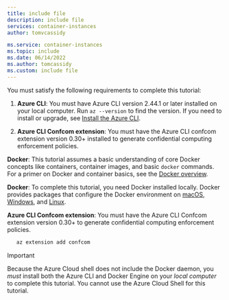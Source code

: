 ```yaml
---
title: include file
description: include file
services: container-instances
author: tomvcassidy

ms.service: container-instances
ms.topic: include
ms.date: 06/14/2022
ms.author: tomcassidy
ms.custom: include file
---
```


You must satisfy the following requirements to complete this tutorial:

1. **Azure CLI**: You must have Azure CLI version 2.44.1 or later installed on your local computer. Run `az --version` to find the version. If you need to install or upgrade, see [Install the Azure CLI][azure-cli-install].

2. **Azure CLI Confcom extension**: You must have the Azure CLI confcom extension version 0.30+ installed to generate confidential computing enforcement policies. 



**Docker**: This tutorial assumes a basic understanding of core Docker concepts like containers, container images, and basic `docker` commands. For a primer on Docker and container basics, see the [Docker overview][docker-get-started].

**Docker**: To complete this tutorial, you need Docker installed locally. Docker provides packages that configure the Docker environment on [macOS][docker-mac], [Windows][docker-windows], and [Linux][docker-linux].

**Azure CLI Confcom extension**: You must have the Azure CLI Confcom extension version 0.30+ to generate confidential computing enforcement policies. 
   
```bash
   az extension add confcom
 ```

> [!IMPORTANT]
> Because the Azure Cloud shell does not include the Docker daemon, you *must* install both the Azure CLI and Docker Engine on your *local computer* to complete this tutorial. You cannot use the Azure Cloud Shell for this tutorial.

<!-- LINKS - External -->
[docker-get-started]: https://docs.docker.com/engine/docker-overview/
[docker-linux]: https://docs.docker.com/engine/installation/#supported-platforms
[docker-mac]: https://docs.docker.com/docker-for-mac/
[docker-windows]: https://docs.docker.com/docker-for-windows/

<!-- LINKS - Internal -->
[azure-cli-install]: /cli/azure/install-azure-cli
